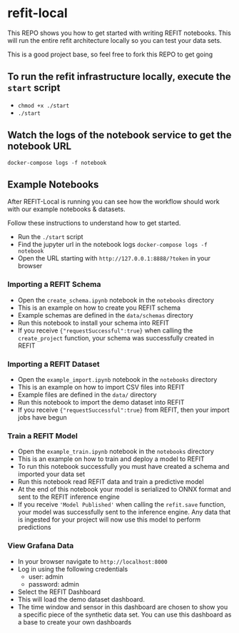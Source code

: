 # refit-local

This REPO shows you how to get started with writing REFIT notebooks. This will run the entire refit architecture locally so you can test your data sets.

This is a good project base, so feel free to fork this REPO to get going

## To run the refit infrastructure locally, execute the `start` script

- `chmod +x ./start`
- `./start`

## Watch the logs of the notebook service to get the notebook URL

`docker-compose logs -f notebook`

## Example Notebooks

After REFIT-Local is running you can see how the workflow should work with our example notebooks & datasets. 

Follow these instructions to understand how to get started.

- Run the `./start` script
- Find the jupyter url in the notebook logs `docker-compose logs -f notebook`
- Open the URL starting with `http://127.0.0.1:8888/?token` in your browser


### Importing a REFIT Schema

- Open the `create_schema.ipynb` notebook in the `notebooks` directory
- This is an example on how to create you REFIT schema 
- Example schemas are defined in the `data/schemas` directory
- Run this notebook to install your schema into REFIT
- If you receive `{"requestSuccessful":true}` when calling the `create_project` function, your schema was successfully created in REFIT 

### Importing a REFIT Dataset


- Open the `example_import.ipynb` notebook in the `notebooks` directory
- This is an example on how to import CSV files into REFIT
- Example files are defined in the `data/` directory
- Run this notebook to import the demo dataset into REFIT
- If you receive `{"requestSuccessful":true}` from  REFIT, then your import jobs have begun


### Train a REFIT Model

- Open the `example_train.ipynb` notebook in the `notebooks` directory
- This is an example on how to train and deploy a model to REFIT
- To run this notebook successfully you must have created a schema and imported your data set
- Run this notebook read REFIT data and train a predictive model
- At the end of this notebook your model is serialized to ONNX format and sent to the REFIT inference engine
- If you receive `'Model Published'` when calling the `refit.save` function, your model was successfully sent to the inference engine. Any data that is ingested for your project will now use this model to perform predictions

### View Grafana Data

- In your browser navigate to `http://localhost:8000`
- Log in using the following credentials
    - user: admin 
    - password: admin
- Select the REFIT Dashboard
- This will load the demo dataset dashboard.
- The time window and sensor in this dashboard are chosen to show you a specific piece of the synthetic data set. You can use this dashboard as a base to create your own dashboards